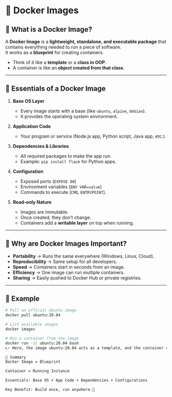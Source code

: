 # 🐳 Docker Images

## 🔹 What is a Docker Image?
A **Docker Image** is a **lightweight, standalone, and executable package** that contains everything needed to run a piece of software.  
It works as a **blueprint** for creating containers.

- Think of it like a **template** or a **class in OOP**.
- A container is like an **object created from that class**.

---

## 🔑 Essentials of a Docker Image

1. **Base OS Layer**  
   - Every image starts with a base (like `ubuntu`, `alpine`, `debian`).  
   - It provides the operating system environment.

2. **Application Code**  
   - Your program or service (Node.js app, Python script, Java app, etc.).

3. **Dependencies & Libraries**  
   - All required packages to make the app run.  
   - Example: `pip install flask` for Python apps.

4. **Configuration**  
   - Exposed ports (`EXPOSE 80`)  
   - Environment variables (`ENV VAR=value`)  
   - Commands to execute (`CMD`, `ENTRYPOINT`).

5. **Read-only Nature**  
   - Images are immutable.  
   - Once created, they don’t change.  
   - Containers add a **writable layer** on top when running.

---

## 🔧 Why are Docker Images Important?
- **Portability** → Runs the same everywhere (Windows, Linux, Cloud).  
- **Reproducibility** → Same setup for all developers.  
- **Speed** → Containers start in seconds from an image.  
- **Efficiency** → One image can run multiple containers.  
- **Sharing** → Easily pushed to Docker Hub or private registries.

---

## 📌 Example
```bash
# Pull an official Ubuntu image
docker pull ubuntu:20.04

# List available images
docker images

# Run a container from the image
docker run -it ubuntu:20.04 bash
👉 Here, the image ubuntu:20.04 acts as a template, and the container created from it is a running instance.

📝 Summary
Docker Image = Blueprint

Container = Running Instance

Essentials: Base OS + App Code + Dependencies + Configurations

Key Benefit: Build once, run anywhere 🚀
